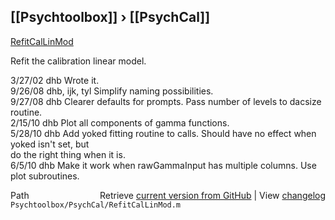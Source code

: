 ## [[Psychtoolbox]] &#8250; [[PsychCal]]

[RefitCalLinMod](RefitCalLinMod)  
  
Refit the calibration linear model.  
  
3/27/02  dhb            Wrote it.  
9/26/08  dhb, ijk, tyl  Simplify naming possibilities.   
9/27/08  dhb            Clearer defaults for prompts.  Pass number of levels to dacsize routine.  
2/15/10  dhb            Plot all components of gamma functions.  
5/28/10  dhb            Add yoked fitting routine to calls.  Should have no effect when yoked isn't set, but   
                        do the right thing when it is.  
6/5/10   dhb            Make it work when rawGammaInput has multiple columns.  Use plot subroutines.  




<div class="code_header" style="text-align:right;">
  <span style="float:left;">Path&nbsp;&nbsp;</span> <span class="counter">Retrieve <a href=
  "https://raw.github.com/Psychtoolbox-3/Psychtoolbox-3/beta/Psychtoolbox/PsychCal/RefitCalLinMod.m">current version from GitHub</a> | View <a href=
  "https://github.com/Psychtoolbox-3/Psychtoolbox-3/commits/beta/Psychtoolbox/PsychCal/RefitCalLinMod.m">changelog</a></span>
</div>
<div class="code">
  <code>Psychtoolbox/PsychCal/RefitCalLinMod.m</code>
</div>

